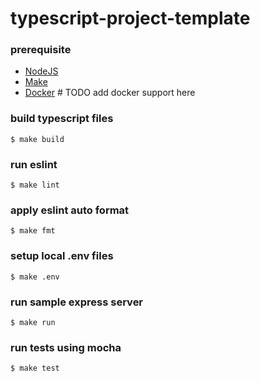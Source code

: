 # typescript-project-template

### prerequisite
- [NodeJS](https://nodejs.org/en/download/)
- [Make](https://www.gnu.org/software/make/)
- [Docker](https://docs.docker.com/engine/install/) # TODO add docker support here

### build typescript files
    $ make build

### run eslint
    $ make lint

### apply eslint auto format
    $ make fmt

### setup local .env files
    $ make .env

### run sample express server
    $ make run

### run tests using mocha
    $ make test
